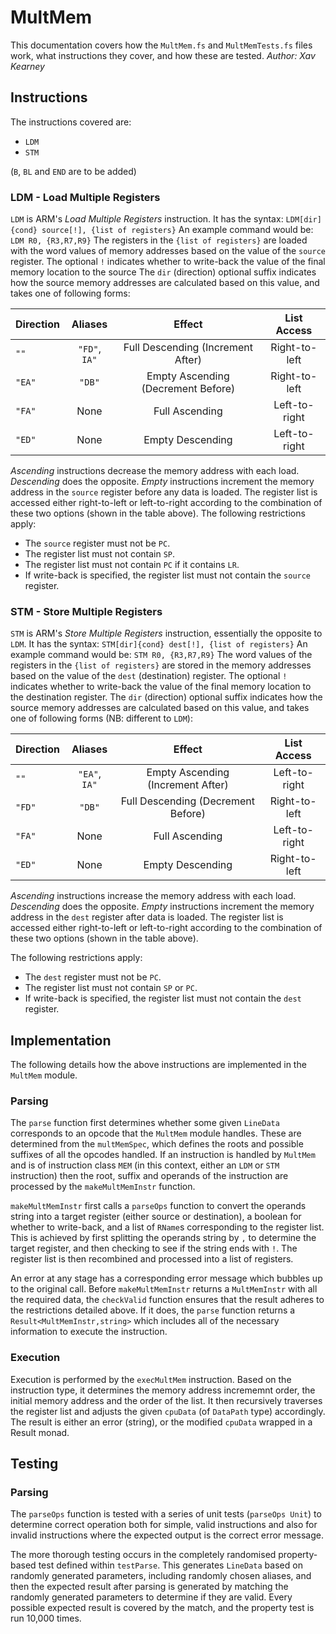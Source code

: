 # MultMem
This documentation covers how the `MultMem.fs` and `MultMemTests.fs` files work, what instructions they cover, and how these are tested.
_Author: Xav Kearney_

## Instructions
The instructions covered are:
- `LDM`
- `STM`

(`B`, `BL` and `END` are to be added)
### LDM - Load Multiple Registers
`LDM` is ARM's _Load Multiple Registers_ instruction. It has the syntax:
```LDM[dir]{cond} source[!], {list of registers}```
An example command would be:
```LDM R0, {R3,R7,R9}```
The registers in the `{list of registers}` are loaded with the word values of memory addresses based on the value of the `source` register. The optional `!` indicates whether to write-back the value of the final memory location to the source  The `dir` (direction) optional suffix indicates how the source memory addresses are calculated based on this value, and takes one of following forms:

| Direction        | Aliases           | Effect  | List Access  |
| ------------- |:-------------:|:-----:|:-----:|
| `""`      | `"FD"`, `IA"` | Full Descending (Increment After) | Right-to-left |
| `"EA"`      | `"DB"` | Empty Ascending (Decrement Before)  | Right-to-left |
| `"FA"`      | None | Full Ascending  | Left-to-right |
| `"ED"`      | None | Empty Descending  | Left-to-right |

_Ascending_ instructions decrease the memory address with each load. _Descending_ does the opposite.
_Empty_ instructions increment the memory address in the `source` register before any data is loaded. The register list is accessed either right-to-left or left-to-right according to the combination of these two options (shown in the table above).
The following restrictions apply:
- The `source` register must not be `PC`.
- The register list must not contain `SP`.
- The register list must not contain `PC` if it contains `LR`.
- If write-back is specified, the register list must not contain the `source` register.
### STM - Store Multiple Registers
`STM` is ARM's _Store Multiple Registers_ instruction, essentially the opposite to `LDM`. It has the syntax:
```STM[dir]{cond} dest[!], {list of registers}```
An example command would be:
```STM R0, {R3,R7,R9}```
The word values of the registers in the `{list of registers}` are stored in the memory addresses based on the value of the `dest` (destination) register. The optional `!` indicates whether to write-back the value of the final memory location to the destination register. The `dir` (direction) optional suffix indicates how the source memory addresses are calculated based on this value, and takes one of following forms (NB: different to `LDM`):

| Direction        | Aliases           | Effect  | List Access  |
| ------------- |:-------------:|:-----:|:-----:|
| `""`      | `"EA"`, `IA"` | Empty Ascending (Increment After) | Left-to-right |
| `"FD"`      | `"DB"` | Full Descending (Decrement Before)  | Right-to-left |
| `"FA"`      | None | Full Ascending  | Left-to-right |
| `"ED"`      | None | Empty Descending  | Right-to-left |

 _Ascending_ instructions increase the memory address with each load. _Descending_ does the opposite.
_Empty_ instructions increment the memory address in the `dest` register after data is loaded. The register list is accessed either right-to-left or left-to-right according to the combination of these two options (shown in the table above).

The following restrictions apply:
- The `dest` register must not be `PC`.
- The register list must not contain `SP` or `PC`.
- If write-back is specified, the register list must not contain the `dest` register.

## Implementation
The following details how the above instructions are implemented in the `MultMem` module.
### Parsing
The `parse` function first determines whether some given `LineData` corresponds to an opcode that the `MultMem` module handles. These are determined from the `multMemSpec`, which defines the roots and possible suffixes of all the opcodes handled. If an instruction is handled by `MultMem` and is of instruction class `MEM` (in this context, either an `LDM` or `STM` instruction) then the root, suffix and operands of the instruction are processed by the `makeMultMemInstr` function.

`makeMultMemInstr` first calls a `parseOps` function to convert the operands string into a target register (either source or destination), a boolean for whether to write-back, and a list of `RName`s corresponding to the register list. This is achieved by first splitting the operands string by `,` to determine the target register, and then checking to see if the string ends with `!`. The register list is then recombined and processed into a list of registers.

An error at any stage has a corresponding error message which bubbles up to the original call.
Before `makeMultMemInstr` returns a `MultMemInstr` with all the required data, the `checkValid` function ensures that the result adheres to the restrictions detailed above. If it does, the `parse` function returns a `Result<MultMemInstr,string>` which includes all of the necessary information to execute the instruction.

### Execution
Execution is performed by the `execMultMem` instruction. Based on the instruction type, it determines the memory address incrememnt order, the initial memory address and the order of the list. It then recursively traverses the register list and adjusts the given `cpuData` (of `DataPath` type) accordingly. The result is either an error (string), or the modified `cpuData` wrapped in a Result monad.

## Testing
### Parsing
The `parseOps` function is tested with a series of unit tests (`parseOps Unit`) to determine correct operation both for simple, valid instructions and also for invalid instructions where the expected output is the correct error message.

The more thorough testing occurs in the completely randomised property-based test defined within `testParse`. This generates `LineData` based on randomly generated parameters, including randomly chosen aliases, and then the expected result after parsing is generated by matching the randomly generated parameters to determine if they are valid. Every possible expected result is covered by the match, and the property test is run 10,000 times.